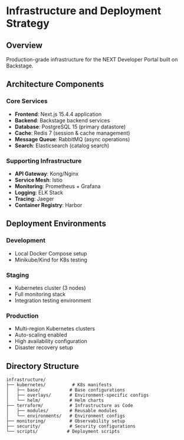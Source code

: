 # Infrastructure and Deployment Strategy

## Overview
Production-grade infrastructure for the NEXT Developer Portal built on Backstage.

## Architecture Components

### Core Services
- **Frontend**: Next.js 15.4.4 application
- **Backend**: Backstage backend services
- **Database**: PostgreSQL 15 (primary datastore)
- **Cache**: Redis 7 (session & cache management)
- **Message Queue**: RabbitMQ (async operations)
- **Search**: Elasticsearch (catalog search)

### Supporting Infrastructure
- **API Gateway**: Kong/Nginx
- **Service Mesh**: Istio
- **Monitoring**: Prometheus + Grafana
- **Logging**: ELK Stack
- **Tracing**: Jaeger
- **Container Registry**: Harbor

## Deployment Environments

### Development
- Local Docker Compose setup
- Minikube/Kind for K8s testing

### Staging
- Kubernetes cluster (3 nodes)
- Full monitoring stack
- Integration testing environment

### Production
- Multi-region Kubernetes clusters
- Auto-scaling enabled
- High availability configuration
- Disaster recovery setup

## Directory Structure

```
infrastructure/
├── kubernetes/          # K8s manifests
│   ├── base/           # Base configurations
│   ├── overlays/       # Environment-specific configs
│   └── helm/           # Helm charts
├── terraform/          # Infrastructure as Code
│   ├── modules/        # Reusable modules
│   └── environments/   # Environment configs
├── monitoring/         # Observability setup
├── security/           # Security configurations
└── scripts/           # Deployment scripts
```